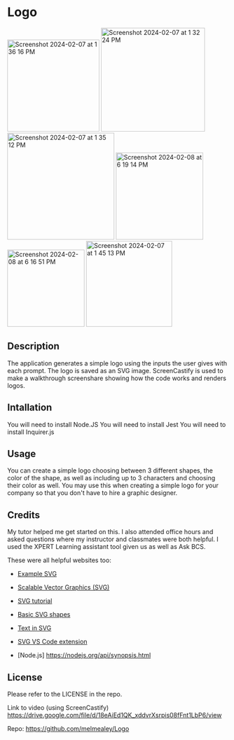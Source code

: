 # Logo

<img width="210" alt="Screenshot 2024-02-07 at 1 36 16 PM" src="https://github.com/melmealey/Logo/assets/147653410/ff39873c-725b-42a3-a215-63e09029f495">

<img width="237" alt="Screenshot 2024-02-07 at 1 32 24 PM" src="https://github.com/melmealey/Logo/assets/147653410/cc407801-f1ad-4b26-8b6c-388e196d93bc">

<img width="244" alt="Screenshot 2024-02-07 at 1 35 12 PM" src="https://github.com/melmealey/Logo/assets/147653410/b7684aff-2fcd-42a2-aaf0-6eef8b635c1b">

<img width="199" alt="Screenshot 2024-02-08 at 6 19 14 PM" src="https://github.com/melmealey/Logo/assets/147653410/a1430996-5a94-4e15-b827-1062b229950a">

<img width="176" alt="Screenshot 2024-02-08 at 6 16 51 PM" src="https://github.com/melmealey/Logo/assets/147653410/a13966ea-bfcd-442a-95d6-1f2b5ffdafec">

<img width="196" alt="Screenshot 2024-02-07 at 1 45 13 PM" src="https://github.com/melmealey/Logo/assets/147653410/63317bad-7ebb-4819-a98a-08c35e0ed8fc">

## Description

The application generates a simple logo using the inputs the user gives with each prompt. The logo is saved as an SVG image.
ScreenCastify is used to make a walkthrough screenshare showing how the code works and renders logos.

## Intallation
You will need to install Node.JS
You will need to install Jest
You will need to install Inquirer.js


## Usage
You can create a simple logo choosing between 3 different shapes, the color of the shape, as well as including up to 3 characters and choosing their color as well. You may use this when creating a simple logo for your company so that you don't have to hire a graphic designer.

## Credits
My tutor helped me get started on this. 
I also attended office hours and asked questions where my instructor and classmates were both helpful. 
I used the XPERT Learning assistant tool given us as well as Ask BCS. 

These were all helpful websites too:

* [Example SVG](https://static.fullstack-bootcamp.com/fullstack-ground/module-10/circle.svg)

* [Scalable Vector Graphics (SVG)](https://en.wikipedia.org/wiki/Scalable_Vector_Graphics)

* [SVG tutorial](https://developer.mozilla.org/en-US/docs/Web/SVG/Tutorial)

* [Basic SVG shapes](https://developer.mozilla.org/en-US/docs/Web/SVG/Tutorial/Basic_Shapes)

* [Text in SVG](https://developer.mozilla.org/en-US/docs/Web/SVG/Tutorial/Texts)

* [SVG VS Code extension](https://marketplace.visualstudio.com/items?itemName=jock.svg)

* [Node.js] https://nodejs.org/api/synopsis.html


## License
Please refer to the LICENSE in the repo.


Link to video (using ScreenCastify) 
https://drive.google.com/file/d/18eAiEd1QK_xddvrXsrpis08fFnt1LbP6/view

Repo:
https://github.com/melmealey/Logo
